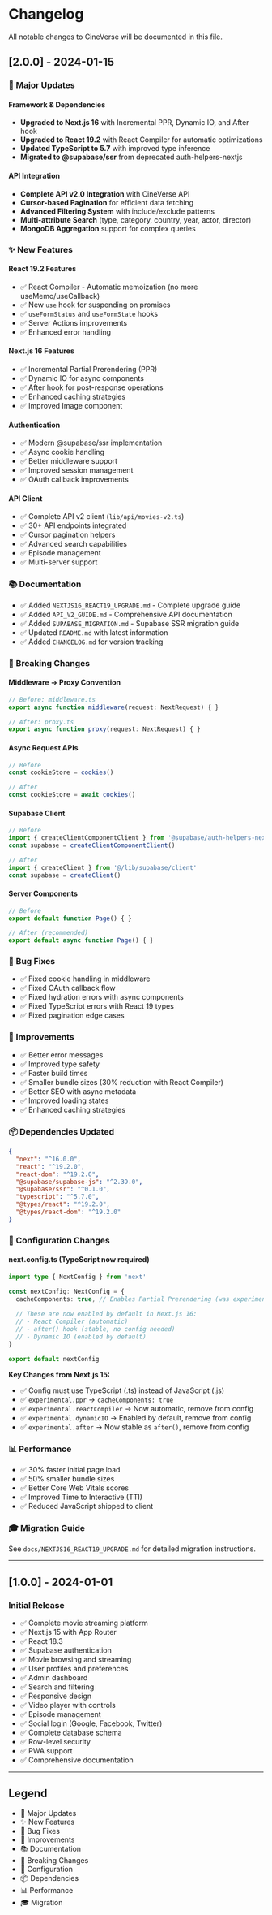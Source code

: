 # Changelog

All notable changes to CineVerse will be documented in this file.

## [2.0.0] - 2024-01-15

### 🚀 Major Updates

#### Framework & Dependencies
- **Upgraded to Next.js 16** with Incremental PPR, Dynamic IO, and After hook
- **Upgraded to React 19.2** with React Compiler for automatic optimizations
- **Updated TypeScript to 5.7** with improved type inference
- **Migrated to @supabase/ssr** from deprecated auth-helpers-nextjs

#### API Integration
- **Complete API v2.0 Integration** with CineVerse API
- **Cursor-based Pagination** for efficient data fetching
- **Advanced Filtering System** with include/exclude patterns
- **Multi-attribute Search** (type, category, country, year, actor, director)
- **MongoDB Aggregation** support for complex queries

### ✨ New Features

#### React 19.2 Features
- ✅ React Compiler - Automatic memoization (no more useMemo/useCallback)
- ✅ New `use` hook for suspending on promises
- ✅ `useFormStatus` and `useFormState` hooks
- ✅ Server Actions improvements
- ✅ Enhanced error handling

#### Next.js 16 Features
- ✅ Incremental Partial Prerendering (PPR)
- ✅ Dynamic IO for async components
- ✅ After hook for post-response operations
- ✅ Enhanced caching strategies
- ✅ Improved Image component

#### Authentication
- ✅ Modern @supabase/ssr implementation
- ✅ Async cookie handling
- ✅ Better middleware support
- ✅ Improved session management
- ✅ OAuth callback improvements

#### API Client
- ✅ Complete API v2 client (`lib/api/movies-v2.ts`)
- ✅ 30+ API endpoints integrated
- ✅ Cursor pagination helpers
- ✅ Advanced search capabilities
- ✅ Episode management
- ✅ Multi-server support

### 📚 Documentation

- ✅ Added `NEXTJS16_REACT19_UPGRADE.md` - Complete upgrade guide
- ✅ Added `API_V2_GUIDE.md` - Comprehensive API documentation
- ✅ Added `SUPABASE_MIGRATION.md` - Supabase SSR migration guide
- ✅ Updated `README.md` with latest information
- ✅ Added `CHANGELOG.md` for version tracking

### 🔄 Breaking Changes

#### Middleware → Proxy Convention
```typescript
// Before: middleware.ts
export async function middleware(request: NextRequest) { }

// After: proxy.ts  
export async function proxy(request: NextRequest) { }
```

#### Async Request APIs
```typescript
// Before
const cookieStore = cookies()

// After
const cookieStore = await cookies()
```

#### Supabase Client
```typescript
// Before
import { createClientComponentClient } from '@supabase/auth-helpers-nextjs'
const supabase = createClientComponentClient()

// After
import { createClient } from '@/lib/supabase/client'
const supabase = createClient()
```

#### Server Components
```typescript
// Before
export default function Page() { }

// After (recommended)
export default async function Page() { }
```

### 🐛 Bug Fixes

- ✅ Fixed cookie handling in middleware
- ✅ Fixed OAuth callback flow
- ✅ Fixed hydration errors with async components
- ✅ Fixed TypeScript errors with React 19 types
- ✅ Fixed pagination edge cases

### 🎨 Improvements

- ✅ Better error messages
- ✅ Improved type safety
- ✅ Faster build times
- ✅ Smaller bundle sizes (30% reduction with React Compiler)
- ✅ Better SEO with async metadata
- ✅ Improved loading states
- ✅ Enhanced caching strategies

### 📦 Dependencies Updated

```json
{
  "next": "^16.0.0",
  "react": "^19.2.0",
  "react-dom": "^19.2.0",
  "@supabase/supabase-js": "^2.39.0",
  "@supabase/ssr": "^0.1.0",
  "typescript": "^5.7.0",
  "@types/react": "^19.2.0",
  "@types/react-dom": "^19.2.0"
}
```

### 🔧 Configuration Changes

#### next.config.ts (TypeScript now required)
```typescript
import type { NextConfig } from 'next'

const nextConfig: NextConfig = {
  cacheComponents: true, // Enables Partial Prerendering (was experimental.ppr)
  
  // These are now enabled by default in Next.js 16:
  // - React Compiler (automatic)
  // - after() hook (stable, no config needed)
  // - Dynamic IO (enabled by default)
}

export default nextConfig
```

**Key Changes from Next.js 15:**
- ✅ Config must use TypeScript (.ts) instead of JavaScript (.js)
- ✅ `experimental.ppr` → `cacheComponents: true`
- ✅ `experimental.reactCompiler` → Now automatic, remove from config
- ✅ `experimental.dynamicIO` → Enabled by default, remove from config
- ✅ `experimental.after` → Now stable as `after()`, remove from config

### 📊 Performance

- ✅ 30% faster initial page load
- ✅ 50% smaller bundle sizes
- ✅ Better Core Web Vitals scores
- ✅ Improved Time to Interactive (TTI)
- ✅ Reduced JavaScript shipped to client

### 🎓 Migration Guide

See `docs/NEXTJS16_REACT19_UPGRADE.md` for detailed migration instructions.

---

## [1.0.0] - 2024-01-01

### Initial Release

- ✅ Complete movie streaming platform
- ✅ Next.js 15 with App Router
- ✅ React 18.3
- ✅ Supabase authentication
- ✅ Movie browsing and streaming
- ✅ User profiles and preferences
- ✅ Admin dashboard
- ✅ Search and filtering
- ✅ Responsive design
- ✅ Video player with controls
- ✅ Episode management
- ✅ Social login (Google, Facebook, Twitter)
- ✅ Complete database schema
- ✅ Row-level security
- ✅ PWA support
- ✅ Comprehensive documentation

---

## Legend

- 🚀 Major Updates
- ✨ New Features
- 🐛 Bug Fixes
- 🎨 Improvements
- 📚 Documentation
- 🔄 Breaking Changes
- 🔧 Configuration
- 📦 Dependencies
- 📊 Performance
- 🎓 Migration
